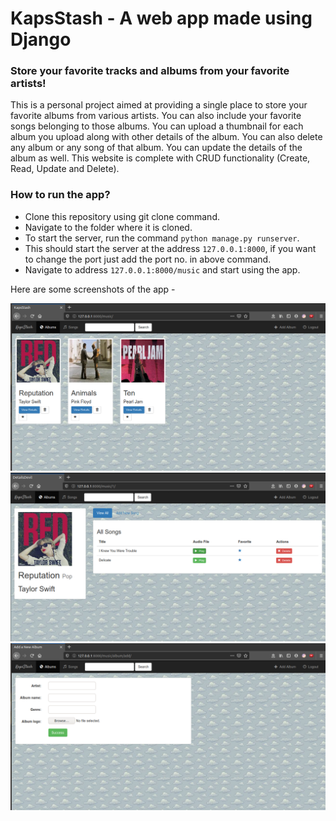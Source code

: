 # KapsStash - A web app made using Django

### Store your favorite tracks and albums from your favorite artists!
This is a personal project aimed at providing a single place to store your favorite albums from various artists. You can also include your favorite songs belonging to those albums. You can upload a thumbnail for each album you upload along with other details of the album. 
You can also delete any album or any song of that album. You can update the details of the album as well. This website is complete with CRUD functionality (Create, Read, Update and Delete).
### How to run the app?
* Clone this repository using git clone command.
* Navigate to the folder where it is cloned.
* To start the server, run the command  `python manage.py runserver`.
* This should start the server at the address `127.0.0.1:8000`, if you want to change the port just add the port no. in above command.
* Navigate to address `127.0.0.1:8000/music` and start using the app. 

Here are some screenshots of the app - 

![Main Screen](https://github.com/Gautime/Website/blob/master/Screenshot%20from%202020-06-18%2022-59-23.png "Main Screen") ![Album View](https://github.com/Gautime/Website/blob/master/Screenshot%20from%202020-06-18%2023-00-16.png "Album View")
![Add Album View](https://github.com/Gautime/Website/blob/master/Screenshot%20from%202020-06-18%2022-59-53.png "Add Album View")
